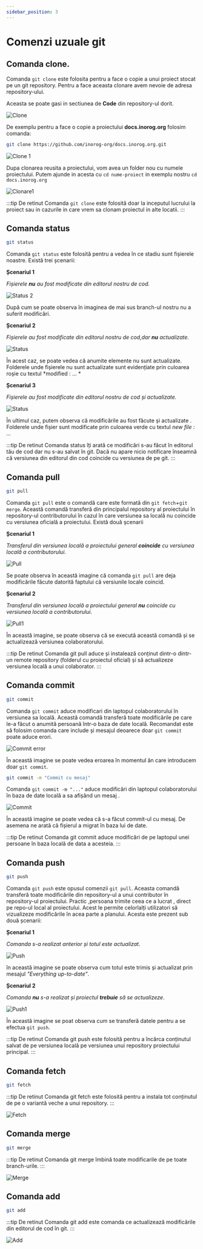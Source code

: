 ```yaml
---
sidebar_position: 3
---
```


# Comenzi uzuale git

## Comanda clone.

Comanda `git clone` este folosita pentru a face o copie a unui proiect stocat pe un git repository. Pentru a face aceasta clonare avem nevoie de adresa repository-ului.

Aceasta se poate gasi in sectiunea de **Code** din repository-ul dorit.

![Clone](../../repo/Comenziuzualegit/Screenshot_17.png)

De exemplu pentru a face o copie a proiectului **docs.inorog.org** folosim comanda:

```bash
git clone https://github.com/inorog-org/docs.inorog.org.git
```
![Clone 1](../../repo/Comenziuzualegit/Screenshot_28.png)

Dupa clonarea reusita a proiectului, vom avea un folder nou cu numele proiectului. Putem ajunde in acesta cu `cd nume-proiect` in exemplu nostru `cd docs.inorog.org`

![Clonare1](../../repo/Comenziuzualegit/Screenshot_27.png)

:::tip De retinut
 Comanda `git clone` este folosită doar la inceputul lucrului la proiect sau in cazurile in care vrem sa clonam proiectul in alte locatii.
:::



## Comanda status

```bash
git status
```

Comanda `git status` este folosită pentru a vedea în ce stadiu sunt fișierele noastre. Există trei șcenarii:

 **Șcenariul 1** 

 *Fișierele **nu** au fost modificate din editorul nostru de cod.*

 ![Status 2](../../repo/Comenziuzualegit/Screenshot_19.png)

 După cum se poate observa în imaginea de mai sus branch-ul nostru nu a suferit modificări. 

 
   
**Șcenariul 2** 

 *Fișierele au fost modificate din editorul nostru de cod,dar **nu** actualizate.*

 ![Status](../../repo/Comenziuzualegit/Screenshot_21.png)

 În acest caz, se poate vedea că anumite elemente nu sunt actualizate. Folderele unde fișierele nu sunt actualizate sunt  evidențiate prin culoarea roșie cu textul *modified : ... *

**Șcenariul 3** 

*Fișierele au fost modificate din editorul nostru de cod și actualizate.*

![Status](../../repo/Comenziuzualegit/Screenshot_20.png)

 În ultimul caz, putem observa că  modificările au fost făcute și actualizate . Folderele unde fișier sunt modificate prin culoarea verde cu textul *new file : ...*

:::tip De retinut
Comanda status îți arată ce modificări s-au făcut în editorul tău de cod dar nu s-au salvat în git. Dacă nu apare nicio notificare înseamnă că versiunea din editorul din cod coincide cu versiunea de pe git.
:::



## Comanda pull

```bash
git pull
```

Comanda `git pull` este o comandă care este formată din `git fetch`+`git merge`. Această comandă transferă  din principalul repository al proiectului în repository-ul contributorului în cazul în care versiunea sa locală nu coincide cu versiunea oficială a proiectului. Există două șcenarii

**Șcenariul 1**

*Transferul din versiunea locală a proiectului general **coincide** cu versiunea locală a contributorului*.

![Pull](../../repo/Comenziuzualegit/Screenshot_10.png)

Se poate observa în această imagine că comanda `git pull` are deja modificările făcute datorită faptului că versiunile locale coincid. 


**Șcenariul 2**

*Transferul din versiunea locală a proiectului general **nu** coincide cu versiunea locală a contributorului*.

![Pull1](../../repo/Comenziuzualegit/Screenshot_22.png)

În această imagine, se poate observa că se execută această comandă și se actualizează versiunea colaboratorului.

:::tip De retinut
Comanda git pull aduce și instalează conținut dintr-o dintr-un remote repository (folderul cu proiectul oficial)   și să actualizeze versiunea locală a unui colaborator.
:::

## Comanda commit

```bash
git commit
```
Comanda `git commit` aduce modificari din laptopul colaboratorului în versiunea sa locală. Această comandă transferă toate modificările pe care le-a făcut o anumită persoană într-o baza de date locală. Recomandat este să folosim comanda care include și mesajul deoarece doar `git commit` poate aduce erori.  

![Commit error](../../repo/Comenziuzualegit/Screenshot_26.png)

În această imagine se poate vedea eroarea în momentul ăn care introducem doar `git commit`.

```bash
git commit -m "Commit cu mesaj"
```

Comanda `git commit -m "..."` aduce modificări din laptopul colaboratorului în baza de date locală a sa afișând un mesaj .

![Commit](../../repo/Comenziuzualegit/Screenshot_24.png)

În această imagine se poate vedea că s-a făcut commit-ul cu mesaj. De asemena ne arată că fișierul a migrat în baza lui de date.

:::tip De retinut
Comanda git commit aduce modificări de pe laptopul unei persoane în baza locală de data a acesteia.
:::


## Comanda push

```bash
git push
```

Comanda `git push` este opusul comenzii `git pull`. Aceasta comandă  transferă toate modificările din repository-ul a unui contributor în repository-ul  proiectului. Practic ,persoana trimite ceea ce a lucrat , direct pe repo-ul local al proiectului. Acest le permite celorlalți utilizatori să vizualizeze modificările în acea parte a planului.
Acesta este prezent sub două șcenarii:

**Șcenariul 1**

*Comanda s-a realizat anterior și totul este actualizat*.

![Push](../../repo/Comenziuzualegit/Screenshot_13.png)

în această imagine se poate observa cum totul este trimis și actualizat prin mesajul *"Everything up-to-date"*.


**Șcenariul 2**

*Comanda **nu** s-a realizat și proiectul  **trebuie** să se actualizeze*.

![Push1](../../repo/Comenziuzualegit/Screenshot_25.png)

În această imagine se poat observa cum se transferă datele pentru a se efectua `git push`.

:::tip De retinut
Comanda git push este folosită pentru a încărca conținutul salvat de pe versiunea locală pe versiunea unui repository proiectului principal.
:::

## Comanda fetch

```bash
git fetch
```

:::tip De retinut
Comanda git fetch este folosită pentru a instala tot conținutul de pe o variantă veche a unui repository.
:::

![Fetch](../../repo/Comenziuzualegit/Screenshot_14.png)

## Comanda merge

```bash
git merge
```

:::tip De retinut
Comanda git merge îmbină toate modificarile de pe toate branch-urile.
:::

![Merge](../../repo/Comenziuzualegit/Screenshot_15.png)

## Comanda add

```bash
git add
```
:::tip De retinut
Comanda git add este comanda ce actualizează modificările din editorul de cod în git.
:::

![Add](../../repo/Comenziuzualegit/Screenshot_16.png)
